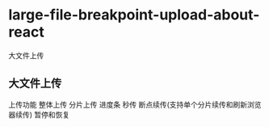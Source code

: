# large-file-breakpoint-upload-about-react
大文件上传
## 大文件上传
上传功能
整体上传
分片上传
进度条
秒传
断点续传(支持单个分片续传和刷新浏览器续传)
暂停和恢复